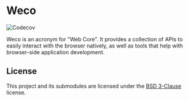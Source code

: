 # Weco
![Codecov](https://img.shields.io/codecov/c/gh/dilmorja/weco?color=e1235c&logo=codecov)

Weco is an acronym for "Web Core". It provides a collection of APIs to easily interact with the browser natively, as well as tools that help with browser-side application development.

## License

This project and its submodules are licensed under the [BSD 3-Clause](LICENSE) license.